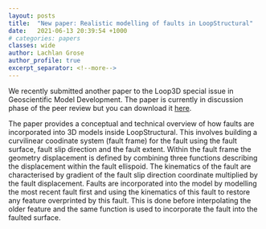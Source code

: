 ```yaml
---
layout: posts
title:  "New paper: Realistic modelling of faults in LoopStructural"
date:   2021-06-13 20:39:54 +1000
# categories: papers
classes: wide
author: Lachlan Grose
author_profile: true
excerpt_separator: <!--more--> 
---
```

We recently submitted another paper to the Loop3D special issue in Geoscientific Model Development. The paper is currently in discussion phase of the peer review but you can download it [here](https://gmd.copernicus.org/preprints/gmd-2021-112/gmd-2021-112.pdf).

The paper provides a conceptual and technical overview of how faults are incorporated into 3D models inside LoopStructural. This involves building a curvilinear coodinate system (fault frame) for the fault using the fault surface, fault slip direction and the fault extent. Within the fault frame the geometry displacement is defined by combining three functions describing the displacement within the fault ellispoid. The kinematics of the fault are characterised by gradient of the fault slip direction coordinate multiplied by the fault displacement. Faults are incorporated into the model by modelling the most recent fault first and using the kinematics of this fault to restore any feature overprinted by this fault. This is done before interpolating the older feature and the same function is used to incorporate the fault into the faulted surface.